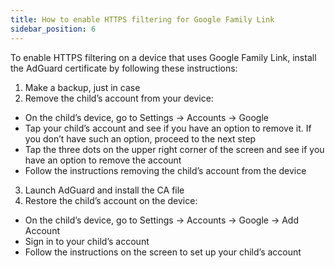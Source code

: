 ```yaml
---
title: How to enable HTTPS filtering for Google Family Link
sidebar_position: 6
---
```


To enable HTTPS filtering on a device that uses Google Family Link, install the AdGuard certificate by following these instructions:

1. Make a backup, just in case
2. Remove the child’s account from your device:

- On the child’s device, go to Settings → Accounts → Google
- Tap your child’s account and see if you have an option to remove it. If you don’t have such an option, proceed to the next step
- Tap the three dots on the upper right corner of the screen and see if you have an option to remove the account
- Follow the instructions  removing the child’s account from the device

3. Launch AdGuard and install the CA file
4. Restore the child’s account on the device:

- On the child’s device, go to Settings → Accounts → Google → Add Account
- Sign in to your child’s account
- Follow the instructions on the screen to set up your child’s account

